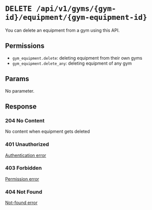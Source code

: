# `DELETE /api/v1/gyms/{gym-id}/equipment/{gym-equipment-id}`
You can delete an equipment from a gym using this API.


## Permissions

- `gym_equipment.delete`: deleting equipment from their own gyms
- `gym_equipment.delete_any`: deleting equipment of any gym

## Params

No parameter.

## Response

### 204 No Content
 No content when equipment gets deleted

### 401 Unauthorized
[Authentication error](../../_globals/authentication-errors.md)

### 403 Forbidden
[Permission error](../../_globals/permission-errors.md)

### 404 Not Found
[Not-found error](../../_globals/not-found-errors.md)
